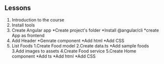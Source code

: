 ## Lessons
1. Introduction to the course
2. Install tools
3. Create Angular app
    *Create project's folder
    *Install @angular/cli
    *create App as frontend
4. Add Header
    *Genrate component
    *Add html
    *Add CSS
5. List Foods
    1.Create Food model
    2.Create data.ts
        *Add sample foods
    3.Add images to assets
    4.Create Food service
    5.Create Home component
        *Add ts
        *Add html
        *Add CSS
